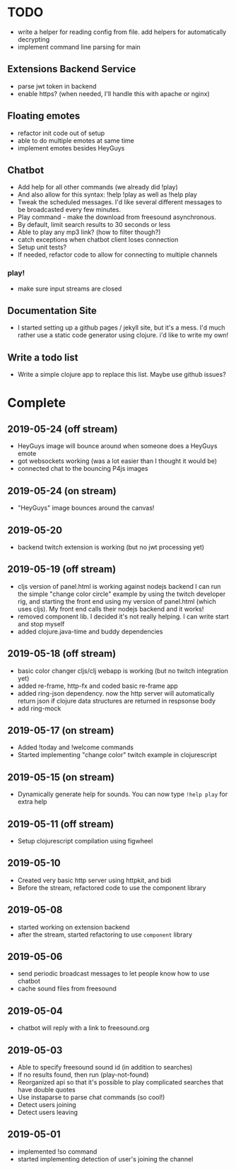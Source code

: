 # TODO

- write a helper for reading config from file. add helpers for
  automatically decrypting
- implement command line parsing for main 

## Extensions Backend Service

- parse jwt token in backend
- enable https? (when needed, I'll handle this with apache or nginx)

## Floating emotes

- refactor init code out of setup
- able to do multiple emotes at same time
- implement emotes besides HeyGuys

## Chatbot

- Add help for all other commands (we already did !play)
- And also allow for this syntax: !help !play as well as !help play
- Tweak the scheduled messages. I'd like several different messages to 
  be broadcasted every few minutes. 
- Play command - make the download from freesound asynchronous. 
- By default, limit search results to 30 seconds or less
- Able to play any mp3 link? (how to filter though?)
- catch exceptions when chatbot client loses connection
- Setup unit tests?
- If needed, refactor code to allow for connecting to multiple channels

### play!

- make sure input streams are closed

## Documentation Site

- I started setting up a github pages / jekyll site, but it's a
  mess. I'd much rather use a static code generator using clojure. i'd
  like to write my own!

## Write a todo list

- Write a simple clojure app to replace this list. Maybe use github issues?

# Complete

## 2019-05-24 (off stream)

- HeyGuys image will bounce around when someone does a HeyGuys emote
- got websockets working (was a lot easier than I thought it would be)
- connected chat to the bouncing P4js images

## 2019-05-24 (on stream)

- "HeyGuys" image bounces around the canvas!

## 2019-05-20

- backend twitch extension is working (but no jwt processing yet)

## 2019-05-19 (off stream)

- cljs version of panel.html is working against nodejs backend I can
  run the simple "change color circle" example by using the twitch
  developer rig, and starting the front end using my version of
  panel.html (which uses cljs). My front end calls their nodejs
  backend and it works!
- removed component lib. I decided it's not really helping. I can write
  start and stop myself
- added clojure.java-time and buddy dependencies 

## 2019-05-18 (off stream)

- basic color changer cljs/clj webapp is working (but no twitch integration yet)
- added re-frame, http-fx and coded basic re-frame app
- added ring-json dependency. now the http server will automatically
  return json if clojure data structures are returned in respsonse
  body
- add ring-mock

## 2019-05-17 (on stream)

- Added !today and !welcome commands
- Started implementing "change color" twitch example in clojurescript

## 2019-05-15 (on stream)

- Dynamically generate help for sounds. You can now type 
  `!help play` for extra help

## 2019-05-11 (off stream)

- Setup clojurescript compilation using figwheel

## 2019-05-10

- Created very basic http server using httpkit, and bidi
- Before the stream, refactored code to use the component library

## 2019-05-08 

- started working on extension backend
- after the stream, started refactoring to use `component` library

## 2019-05-06

- send periodic broadcast messages to let people know how to use chatbot
- cache sound files from freesound

## 2019-05-04

- chatbot will reply with a link to freesound.org

## 2019-05-03

- Able to specify freesound sound id (in addition to searches)
- If no results found, then run (play-not-found)
- Reorganized api so that it's possible to play complicated searches that have double quotes
- Use instaparse to parse chat commands (so cool!)
- Detect users joining
- Detect users leaving

## 2019-05-01 

- implemented !so command
- started implementing detection of user's joining the channel

